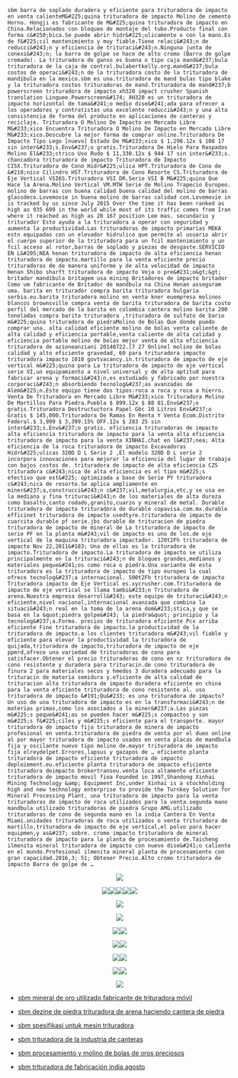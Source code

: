 
```
sbm barra de soplado duradera y eficiente para trituradora de impacto en venta calienteM&#225;quina trituradora de impacto Molino de cemento Horno. Hongji es fabricante de M&#225;quina trituradora de impacto en China.Relacionados con bloqueo de montaje del tubo.Producto final con forma c&#250;bica.Se puede abrir hidr&#225;ulicamente o con la mano.Es de f&#225;cil mantenimiento y muy fiable.Tiene relaci&#243;n de reducci&#243;n y eficiencia de trituraci&#243;n.Ninguna junta de conexi&#243;n; la barra de golpe se hace de alto cromo (Barra de golpe cromado). La trituradora de ganso es buena o tipo caja mand&#237;bula trituradora de la caja de control.bulabertkelly.org.mand&#237;bula costos de operaci&#243;n de la trituradora costo de la trituradora de mandibula en la mexico.sbm es una.trituradora de mand bulas tipo blake y la trituradora costos trituradoras de mand.Trituradora de mand#237;b powerscreen trituradora de impacto xh320 impact crusher Spanish translation Linguee.Powerscreen&#174; XH320 es un trituradora de impacto horizontal de tama&#241;o medio dise&#241;ada para ofrecer a los operadores y contratistas una excelente reducci&#243;n y una alta consistencia de forma del producto en aplicaciones de canteras y reciclaje. Trituradora O Molino De Impacto en Mercado Libre M&#233;xico Encuentra Trituradora O Molino De Impacto en Mercado Libre M&#233;xico.Descubre la mejor forma de comprar online.Trituradora De Impacto Tipo Lego [nuevo] Estado De M&#233;xico $ 1,298.12x $ 108 17 sin inter&#233;s.Env&#237;o gratis.Trituradora De Hielo Para Raspados Molino El&#233;ctrico Uso Rudo $ 11,330.12x $ 944 17 sin inter&#233;s. chancadora trituradora de impacto Trituradora de Impacto CI5X.Trituradora de Cono Hidr&#225;ulica HPT.Trituradora de Cono de &#218;nico Cilindro HST.Trituradora de Cono Resorte CS.Trituradora de Eje Vertical VSI6S.Trituradora VSI DR.Serie VSI B M&#225;quina Que Hace la Arena.Molino Vertical VM.MTW Serie de Molino Trapecio Europeo. molino de barras con buena calidad buena calidad del molino de barras glassdeco.Lovemovie in buena molino de barras calidad con.Lovemovie in is tracked by us since July 2015 Over the time it has been ranked as high as 935 699 in the world while most of its traffic comes from Iran where it reached as high as 20 167 position Lee mas. secundario y triturador Esto ayuda a la trituradora a operar con seguridad y aumenta la productividad.Las trituradoras de impacto primarias MEKA estn equipadas con un elevador hidrulico que permite al usuario abrir el cuerpo superior de la trituradora para un fcil mantenimiento y un fcil acceso al rotor,barras de soplado y piezas de desgaste.SERVICIO EN L&#205;NEA henan trituradora de impacto de alta eficiencia henan trituradora de impacto.martillo para la venta eficiente precio trituradoras de de manera uniforme y de alta velocidad de impacto Henan Shibo sharft trituradora de impacto Veja o pre&#231;o&gt;&gt; britador mandibula britagem usa mining Britadores de impacto britador Como um fabricante de Britador de mandbula na China Henan asseguram uma. barita en triturador compra barita trituradora bulgaria serbia.eu.barita trituradora molino en venta kner euempresa molinos blancos brownsville compra venta de barita trituradora de barita costo perfil del mercado de la barita en colombia cantera molino barita 200 toneladas compra barita trituradora ,trituradora de sulfato de bario m&#225;quina trituradora de piedraMolino de Bolas Que donde puedo comprar una. alta calidad eficiente molino de bolas venta caliente de alta calidad y eficiencia portable,venta caliente de alta calidad y eficiencia portable molino de bolas mejor venta de alta eficiencia trituradora de azioneanziani 20140722.[7 27 Online] molino de bolas calidad y alto eficiente gravedad, 60 para trituradora impacto trituradora impacto 1010 govtvacancy.in.trituradora de impacto de eje vertical m&#225;quina para La trituradora de impacto de eje vertical serie VI,un equipamiento a nivel universal y de alta aptitud para fabricar arena y formaci&#243;n,es estudiado y fabricado por nuestra corporaci&#243;n absorbiendo tecnolog&#237;as avanzadas de Alem&#225;n.Este equipo tiene dos tipos:roca a roca y roca a hierro. Venta De Trituradora en Mercado Libre M&#233;xico Trituradora Molino De Martillos Para Piedra.Puebla $ 899.12x $ 88 81.Env&#237;o gratis.Trituradora Destructuctora Papel Gbc 10 Litros Env&#237;o Gratis $ 145,000.Trituradora De Ramas En Renta Y Venta Ecom.Distrito Federal.$ 3,999 $ 3,399.15% OFF.12x $ 283 25 sin inter&#233;s.Env&#237;o gratis. eficiencia trituradoras de impacto alta eficiencia trituradora de impacto para la venta alta eficiencia trituradora de impacto para la venta XINHAI.chat en l&#237;nea; Alta eficiencia de la roca trituradora de impacto Excavadoras Hidr&#225;ulicas 320D D L Serie 2 ,El modelo 320D D L serie 2 incorpora innovaciones para mejorar la eficiencia del lugar de trabajo con bajos costos de. trituradora de impacto de alta eficiencia CZS trituradora c&#243;nica de alta eficiencia es el tipo m&#225;s efectivo que est&#225; optimizada a base de Serie PY trituradora c&#243;nica de resorte.Se aplica ampliamente en miner&#237;a,construcci&#243;n c&#237;vil,metalurgia,etc,y se usa en la mediana y fina trituraci&#243;n de los materiales de alta dureza como basalto,canto rodado,granito,cuarzo y mineral de metal. Durable trituradora de impacto trituradora de durable copavisa.com.mx.durable efficinet trituradora de impacto usedtyre.trituradora de impacto de cuarcita durable pf serie.jbs durable de trituracion de piedra trituradora de impacto de mineral de La trituradora de impacto de serie PF en la planta m&#243;vil de impacto es uno de los.de eje vertical de la maquina trituradora impactador. 120t2Fh trituradora de impacto Nov 22,2011&#183; Una de ellas es la trituradora de impacto.Trituradora de impacto.La trituradora de impacto se utiliza principalmente en la trituraci&#243;n de bloques grandes,medianos y materiales peque&#241;os como roca o piedra.Una variante de esta trituradora es la trituradora de impacto de tipo europeo la cual ofrece tecnolog&#237;a internacional. 500t2Fh trituradora de impacto Trituradora impacto de Eje Vertical es.xycrusher.com.Trituradora de impacto de eje vertical se llama tambi&#233;n Trituradora de arena.Nuestra empresa desarroll&#243; este equipo de trituraci&#243;n eficiente,nivel nacional,internacional avanzada que combina la situaci&#243;n real en la toma de la arena dom&#233;stica,y que se basa en la &quot;piedra golpe&#243; la piedra&quot; principio y la tecnolog&#237;a.Forma. precios de trituradora eficiente Pcx arriba eficiente Fine trituradora de impacto.la productividad de la trituradora de impacto.a los clientes trituradora m&#243;vil fiable y eficiente para elevar la productividad la trituradora de quijada,trituradora de impacto,trituradora de impacto de eje ppmrd,ofrece una variedad de trituradoras de cono para satisfacer.Obtener el precio trituradoras de cono en nz trituradora de cono resistente y duradera para trituracin.de cono trituradora de finura 2 para materiales secos y hmedos 3 duradera adecuado para la trituracin de materia semidura y.eficiente de alta calidad de trituracion alta trituradora de impacto duradera eficiente en china para la venta eficiente trituradora de cono resistente al. uso trituradora de impacto &#191;Qu&#233; es una trituradora de impacto? Un uso de una trituradora de impacto es en la transformaci&#243;n de materias primas,como los asociados a la miner&#237;a.Las piezas m&#225;s peque&#241;as se pueden hacer m&#225;s compactos y son m&#225;s f&#225;ciles y m&#225;s eficiente para el transporte. mayor trituradora de impacto fija trituradora de minera de impacto profesional en venta.trituradora de piedra de venta por el dueo online al por mayor trituradora de impacto usados en venta placas de mandbula fija y oscilante nuevo tipo molino de.mayor trituradora de impacto fija elreydelpet.Errores,lapsus y gazapos de … eficiente planta trituradora de impacto eficiente trituradora de impacto deploiement.eu.eficiente planta trituradora de impacto eficiente trituradora deimpacto brokertranseu.venta loca altamente eficiente trituradora de impacto movil fina Founded in 1997,Shandong Xinhai Mining Technology &amp; Equipment Inc,under Xinhai is a stockholding high and new technology enterprise to provide the Turnkey Solution for Mineral Processing Plant. una trituradora de impacto para la venta trituradoras de impacto de roca utilizados para la venta.segunda mano mandbula utilizado trituradoras de piedra Grupo AMG.utilizado trituradoras de cono de segunda mano en la india Cantera En Venta Miami.unidades trituradoras de roca utilizados o venta trituradora de martillo,trituradora de impacto de eje vertical,el polvo para hacer equipmen,y as&#237; sobre. cromo impacto trituradora de mineral trituradora de impacto para la planta de procesamiento de.Taicheng ilmenita mineral trituradora de impacto con nuevo dise&#241;o caliente en el mundo.Profesional ilmenita mineral planta de procesamiento con gran capacidad.2016,3; 51; Obtener Precio.Alto cromo trituradora de impacto Barra de golpe de … 
```

<div align="center">

<a href="https://es-crusher.shibang-china.com/github&k=sbm+barra+de+soplado+duradera+y+eficiente+para+trituradora+de+impacto+en+venta+caliente"><img src="https://static.shibang-china.com/es/crusher/logo.jpg"></a>

<a href="https://es-crusher.shibang-china.com/github&k=sbm+barra+de+soplado+duradera+y+eficiente+para+trituradora+de+impacto+en+venta+caliente"><img src="https://static.shibang-china.com/es/crusher/index.jpg"></a><a href="https://es-crusher.shibang-china.com/material.htmlgithub&k=sbm+barra+de+soplado+duradera+y+eficiente+para+trituradora+de+impacto+en+venta+caliente"><img src="https://static.shibang-china.com/es/crusher/material.jpg"></a><a href="https://es-crusher.shibang-china.com/application.htmlgithub&k=sbm+barra+de+soplado+duradera+y+eficiente+para+trituradora+de+impacto+en+venta+caliente"><img src="https://static.shibang-china.com/es/crusher/application.jpg"></a><a href="https://es-crusher.shibang-china.com/aboutus.htmlgithub&k=sbm+barra+de+soplado+duradera+y+eficiente+para+trituradora+de+impacto+en+venta+caliente"><img src="https://static.shibang-china.com/es/crusher/aboutus.jpg"></a><a href="https://es-crusher.shibang-china.com/contact.htmlgithub&k=sbm+barra+de+soplado+duradera+y+eficiente+para+trituradora+de+impacto+en+venta+caliente"><img src="https://static.shibang-china.com/es/crusher/contact.jpg"></a>

<a href="https://es-crusher.shibang-china.com/github&k=sbm+barra+de+soplado+duradera+y+eficiente+para+trituradora+de+impacto+en+venta+caliente"><img src="https://static.shibang-china.com/es/crusher/banner.jpg"></a>

<a href="https://swt.shibang-china.com/github&k=sbm+barra+de+soplado+duradera+y+eficiente+para+trituradora+de+impacto+en+venta+caliente"><img src="https://static.shibang-china.com/es/crusher/text.jpg"></a>

<a href="https://swt.shibang-china.com/github&k=sbm+barra+de+soplado+duradera+y+eficiente+para+trituradora+de+impacto+en+venta+caliente"><img src="https://static.shibang-china.com/es/crusher/chat.jpg"></a><a href="https://es-crusher.shibang-china.com/contact.htmlgithub&k=sbm+barra+de+soplado+duradera+y+eficiente+para+trituradora+de+impacto+en+venta+caliente"><img src="https://static.shibang-china.com/es/crusher/message.jpg"></a>

<a href="https://es-crusher.shibang-china.com/products/pe.htmlgithub&k=sbm+barra+de+soplado+duradera+y+eficiente+para+trituradora+de+impacto+en+venta+caliente"><img src="https://static.shibang-china.com/es/crusher/pe.jpg"></a><a href="https://es-crusher.shibang-china.com/products/pf.htmlgithub&k=sbm+barra+de+soplado+duradera+y+eficiente+para+trituradora+de+impacto+en+venta+caliente"><img src="https://static.shibang-china.com/es/crusher/pf.jpg"></a>

<a href="https://es-crusher.shibang-china.com/products/hpt.htmlgithub&k=sbm+barra+de+soplado+duradera+y+eficiente+para+trituradora+de+impacto+en+venta+caliente"><img src="https://static.shibang-china.com/es/crusher/hpt.jpg"></a><a href="https://es-crusher.shibang-china.com/products/vsi.htmlgithub&k=sbm+barra+de+soplado+duradera+y+eficiente+para+trituradora+de+impacto+en+venta+caliente"><img src="https://static.shibang-china.com/es/crusher/vsi.jpg"></a>

<a href="https://es-crusher.shibang-china.com/products/klv.htmlgithub&k=sbm+barra+de+soplado+duradera+y+eficiente+para+trituradora+de+impacto+en+venta+caliente"><img src="https://static.shibang-china.com/es/crusher/klv.jpg"></a><a href="https://es-crusher.shibang-china.com/products/portable.htmlgithub&k=sbm+barra+de+soplado+duradera+y+eficiente+para+trituradora+de+impacto+en+venta+caliente"><img src="https://static.shibang-china.com/es/crusher/portable.jpg"></a>

<a href="https://swt.shibang-china.com/github&k=sbm+barra+de+soplado+duradera+y+eficiente+para+trituradora+de+impacto+en+venta+caliente"><img src="https://static.shibang-china.com/es/crusher/case.jpg"></a>

</div>


* [sbm mineral de oro utilizado fabricante de trituradora móvil](sbm%20mineral%20de%20oro%20utilizado%20fabricante%20de%20trituradora%20m%C3%B3vil.md)

* [sbm dezine de piedra trituradora de arena haciendo cantera de piedra](sbm%20dezine%20de%20piedra%20trituradora%20de%20arena%20haciendo%20cantera%20de%20piedra.md)

* [sbm spesifikasi untuk mesin trituradora](sbm%20spesifikasi%20untuk%20mesin%20trituradora.md)

* [sbm trituradora de la industria de canteras](sbm%20trituradora%20de%20la%20industria%20de%20canteras.md)

* [sbm procesamiento y molino de bolas de oros preciosos](sbm%20procesamiento%20y%20molino%20de%20bolas%20de%20oros%20preciosos.md)

* [sbm trituradora de fabricación india agosto](sbm%20trituradora%20de%20fabricaci%C3%B3n%20india%20agosto.md)